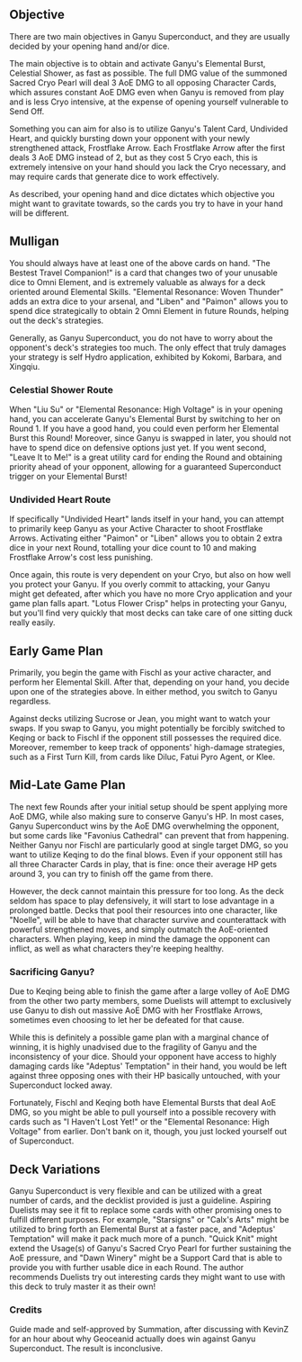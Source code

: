 ﻿---
name: Ganyu Superconduct
tags:
    - Easy
    - Aggro
description: AoE DMG is the name of this deck. With the aid of the Superconduct Elemental Reaction, as well as Ganyu's Talents, this deck is able to easily whittle down all three of your opponent's Character Cards in one fell swoop. When your opponent only has one character remaining, finish them off with Keqing!
deck_code: '!!030G0I.2W.2V.38.3H.3K.3L.21.2J.2Z.39.3X.41.3G.2O.0S='
good_against:
    - 
        - Klee
        - Mona
        - Fatui Pyro Agent
bad_against:
    - 
        - Barbara
        - Diona
        - Xingqiu
video_url: https://youtu.be/4q5vYtT4HUY
--- 


## Objective
There are two main objectives in Ganyu Superconduct, and they are usually decided by your opening hand and/or dice.


The main objective is to obtain and activate Ganyu's Elemental Burst, Celestial Shower, as fast as possible. The full DMG value of the summoned Sacred Cryo Pearl will deal 3 AoE DMG to all opposing Character Cards, which assures constant AoE DMG even when Ganyu is removed from play and is less Cryo intensive, at the expense of opening yourself vulnerable to Send Off.


Something you can aim for also is to utilize Ganyu's Talent Card, Undivided Heart, and quickly bursting down your opponent with your newly strengthened attack, Frostflake Arrow. Each Frostflake Arrow after the first deals 3 AoE DMG instead of 2, but as they cost 5 Cryo each, this is extremely intensive on your hand should you lack the Cryo necessary, and may require cards that generate dice to work effectively.


As described, your opening hand and dice dictates which objective you might want to gravitate towards, so the cards you try to have in your hand will be different.


## Mulligan
<CardRow :cards="['The Bestest Travel Companion', 'Liben', 'Liu Su', 'Paimon', 'Elemental Resonance: Woven Thunder']"></CardRow>


You should always have at least one of the above cards on hand. "The Bestest Travel Companion!" is a card that changes two of your unusable dice to Omni Element, and is extremely valuable as always for a deck oriented around Elemental Skills. "Elemental Resonance: Woven Thunder" adds an extra dice to your arsenal, and "Liben" and "Paimon" allows you to spend dice strategically to obtain 2 Omni Element in future Rounds, helping out the deck's strategies.


Generally, as Ganyu Superconduct, you do not have to worry about the opponent's deck's strategies too much. The only effect that truly damages your strategy is self Hydro application, exhibited by Kokomi, Barbara, and Xingqiu.


### Celestial Shower Route
<CardFan :cards="['Liu Su', 'Elemental Resonance: High Voltage', 'Leave It to Me']"></CardFan>


When "Liu Su" or "Elemental Resonance: High Voltage" is in your opening hand, you can accelerate Ganyu's Elemental Burst by switching to her on Round 1. If you have a good hand, you could even perform her Elemental Burst this Round! Moreover, since Ganyu is swapped in later, you should not have to spend dice on defensive options just yet. If you went second, "Leave It to Me!" is a great utility card for ending the Round and obtaining priority ahead of your opponent, allowing for a guaranteed Superconduct trigger on your Elemental Burst!


### Undivided Heart Route
<CardFan :cards="['Changing Shifts', 'Undivided Heart', 'Lotus Flower Crisp']"></CardFan>


If specifically "Undivided Heart" lands itself in your hand, you can attempt to primarily keep Ganyu as your Active Character to shoot Frostflake Arrows. Activating either "Paimon" or "Liben" allows you to obtain 2 extra dice in your next Round, totalling your dice count to 10 and making Frostflake Arrow's cost less punishing. 


Once again, this route is very dependent on your Cryo, but also on how well you protect your Ganyu. If you overly commit to attacking, your Ganyu might get defeated, after which you have no more Cryo application and your game plan falls apart. "Lotus Flower Crisp" helps in protecting your Ganyu, but you'll find very quickly that most decks can take care of one sitting duck really easily.


## Early Game Plan


Primarily, you begin the game with Fischl as your active character, and perform her Elemental Skill. After that, depending on your hand, you decide upon one of the strategies above. In either method, you switch to Ganyu regardless.


Against decks utilizing Sucrose or Jean, you might want to watch your swaps. If you swap to Ganyu, you might potentially be forcibly switched to Keqing or back to Fischl if the opponent still possesses the required dice. Moreover, remember to keep track of opponents' high-damage strategies, such as a First Turn Kill, from cards like Diluc, Fatui Pyro Agent, or Klee.


## Mid-Late Game Plan
The next few Rounds after your initial setup should be spent applying more AoE DMG, while also making sure to conserve Ganyu's HP. In most cases, Ganyu Superconduct wins by the AoE DMG overwhelming the opponent, but some cards like "Favonius Cathedral" can prevent that from happening. Neither Ganyu nor Fischl are particularly good at single target DMG, so you want to utilize Keqing to do the final blows. Even if your opponent still has all three Character Cards in play, that is fine: once their average HP gets around 3, you can try to finish off the game from there.


However, the deck cannot maintain this pressure for too long. As the deck seldom has space to play defensively, it will start to lose advantage in a prolonged battle. Decks that pool their resources into one character, like "Noelle", will be able to have that character survive and counterattack with powerful strengthened moves, and simply outmatch the AoE-oriented characters. When playing, keep in mind the damage the opponent can inflict, as well as what characters they're keeping healthy.


### Sacrificing Ganyu?
Due to Keqing being able to finish the game after a large volley of AoE DMG from the other two party members, some Duelists will attempt to exclusively use Ganyu to dish out massive AoE DMG with her Frostflake Arrows, sometimes even choosing to let her be defeated for that cause. 


While this is definitely a possible game plan with a marginal chance of winning, it is highly unadvised due to the fragility of Ganyu and the inconsistency of your dice. Should your opponent have access to highly damaging cards like "Adeptus' Temptation" in their hand, you would be left against three opposing ones with their HP basically untouched, with your Superconduct locked away.


Fortunately, Fischl and Keqing both have Elemental Bursts that deal AoE DMG, so you might be able to pull yourself into a possible recovery with cards such as "I Haven't Lost Yet!" or the "Elemental Resonance: High Voltage" from earlier. Don't bank on it, though, you just locked yourself out of Superconduct.


## Deck Variations
Ganyu Superconduct is very flexible and can be utilized with a great number of cards, and the decklist provided is just a guideline. Aspiring Duelists may see it fit to replace some cards with other promising ones to fulfill different purposes. For example, "Starsigns" or "Calx's Arts" might be utilized to bring forth an Elemental Burst at a faster pace, and "Adeptus' Temptation" will make it pack much more of a punch. "Quick Knit" might extend the Usage(s) of Ganyu's Sacred Cryo Pearl for further sustaining the AoE pressure, and "Dawn Winery" might be a Support Card that is able to provide you with further usable dice in each Round. The author recommends Duelists try out interesting cards they might want to use with this deck to truly master it as their own!


### Credits
Guide made and self-approved by Summation, after discussing with KevinZ for an hour about why Geoceanid actually does win against Ganyu Superconduct. The result is inconclusive.